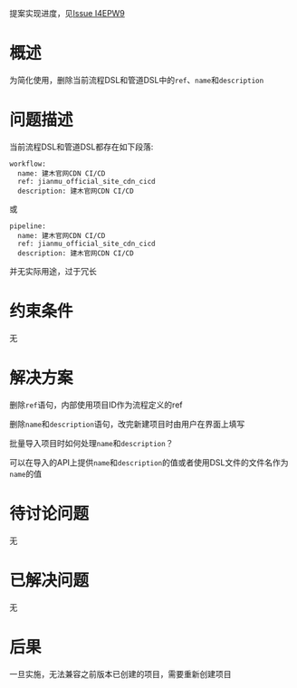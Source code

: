 提案实现进度，见[Issue I4EPW9](https://gitee.com/jianmu-dev/jianmu-ci-server/issues/I4EPW9)

# 概述

为简化使用，删除当前流程DSL和管道DSL中的`ref`、`name`和`description`

# 问题描述

当前流程DSL和管道DSL都存在如下段落:
```
workflow:
  name: 建木官网CDN CI/CD
  ref: jianmu_official_site_cdn_cicd
  description: 建木官网CDN CI/CD
```
或
```
pipeline:
  name: 建木官网CDN CI/CD
  ref: jianmu_official_site_cdn_cicd
  description: 建木官网CDN CI/CD
```
并无实际用途，过于冗长

# 约束条件

无

# 解决方案

删除`ref`语句，内部使用项目ID作为流程定义的ref

删除`name`和`description`语句，改完新建项目时由用户在界面上填写

批量导入项目时如何处理`name`和`description`？

可以在导入的API上提供`name`和`description`的值或者使用DSL文件的文件名作为`name`的值

# 待讨论问题

无

# 已解决问题

无

# 后果

一旦实施，无法兼容之前版本已创建的项目，需要重新创建项目
